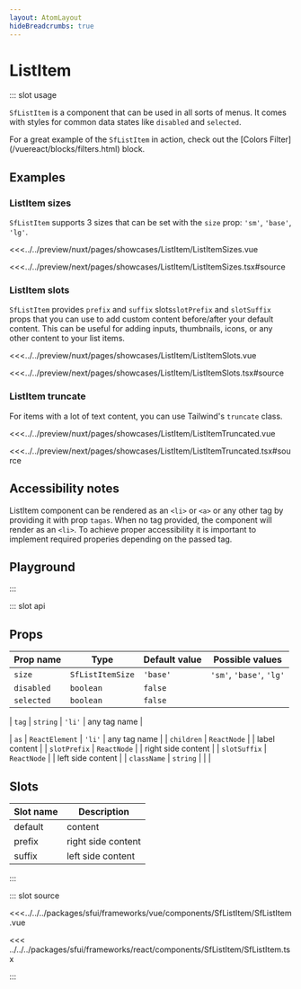 ```yaml
---
layout: AtomLayout
hideBreadcrumbs: true
---
```


# ListItem

::: slot usage

`SfListItem` is a component that can be used in all sorts of menus. It comes with styles for common data states like `disabled` and `selected`.

For a great example of the `SfListItem` in action, check out the [Colors Filter](/<!-- vue -->vue<!-- end vue --><!-- react -->react<!-- end react -->/blocks/filters.html) block.

## Examples

### ListItem sizes

`SfListItem` supports 3 sizes that can be set with the `size` prop: `'sm'`, `'base'`, `'lg'`.

<Showcase showcase-name="ListItem/ListItemSizes" style="min-height:250px">

<!-- vue -->

<<<../../preview/nuxt/pages/showcases/ListItem/ListItemSizes.vue

<!-- end vue -->
<!-- react -->

<<<../../preview/next/pages/showcases/ListItem/ListItemSizes.tsx#source

<!-- end react -->
</Showcase>

### ListItem slots

`SfListItem` provides <!-- vue -->`prefix` and `suffix` slots<!-- end vue --><!-- react -->`slotPrefix` and `slotSuffix` props<!-- end react --> that you can use to add custom content before/after your default content. This can be useful for adding inputs, thumbnails, icons, or any other content to your list items.

<Showcase showcase-name="ListItem/ListItemSlots" >

<!-- vue -->

<<<../../preview/nuxt/pages/showcases/ListItem/ListItemSlots.vue

<!-- end vue -->
<!-- react -->

<<<../../preview/next/pages/showcases/ListItem/ListItemSlots.tsx#source

<!-- end react -->
</Showcase>

### ListItem truncate

For items with a lot of text content, you can use Tailwind's `truncate` class.

<Showcase showcase-name="ListItem/ListItemTruncated" >

<!-- vue -->

<<<../../preview/nuxt/pages/showcases/ListItem/ListItemTruncated.vue

<!-- end vue -->
<!-- react -->

<<<../../preview/next/pages/showcases/ListItem/ListItemTruncated.tsx#source

<!-- end react -->
</Showcase>

## Accessibility notes

ListItem component can be rendered as an `<li>` or `<a>` or any other tag by providing it with prop <!-- vue -->`tag`<!-- end vue --><!-- react -->`as`<!-- end react -->. When no tag provided, the component will render as an `<li>`. To achieve proper accessibility it is important to implement required properies depending on the passed tag.

## Playground

<Generate />

:::

::: slot api

## Props

| Prop name   | Type             | Default value | Possible values          |
| ----------- | ---------------- | ------------- | ------------------------ |
| `size`      | `SfListItemSize` | `'base'`      | `'sm'`, `'base'`, `'lg'` |
| `disabled ` | `boolean`        | `false`       |                          |
| `selected`  | `boolean`        | `false`       |                          |

<!-- vue -->

| `tag` | `string` | `'li'` | any tag name |

<!-- end vue -->
<!-- react -->

| `as` | `ReactElement` | `'li'` | any tag name |
| `children` | `ReactNode` | | label content |
| `slotPrefix` | `ReactNode` | | right side content |
| `slotSuffix` | `ReactNode` | | left side content |
| `className` | `string` | | |

<!-- end react -->

<!-- vue -->

## Slots

| Slot name | Description        |
| --------- | ------------------ |
| default   | content            |
| prefix    | right side content |
| suffix    | left side content  |

<!-- end vue -->

:::

::: slot source
<SourceCode>

<!-- vue -->

<<<../../../packages/sfui/frameworks/vue/components/SfListItem/SfListItem.vue

<!-- end vue -->
<!-- react -->

<<< ../../../packages/sfui/frameworks/react/components/SfListItem/SfListItem.tsx

<!-- end react -->
</SourceCode>
:::
